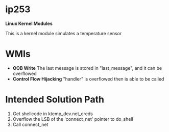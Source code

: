 # ip253
**Linux Kernel Modules**

This is a kernel module simulates a temperature sensor

# WMIs
- **OOB Write** The last message is stored in "last_message", and it can be overflowed
- **Control Flow Hijacking** "handler" is overflowed then is able to be called

# Intended Solution Path
1. Get shellcode in ktemp_dev.net_creds
2. Overflow the LSB of the 'connect_net' pointer to do_shell
3. Call connect_net
